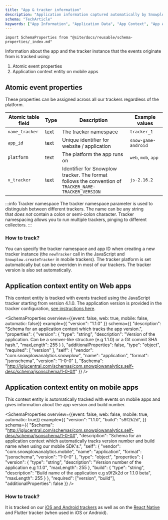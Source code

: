 ```yaml
---
title: "App & tracker information"
description: "Application information captured automatically by Snowplow trackers for behavioral context analytics."
schema: "TechArticle"
keywords: ["App Information", "Application Data", "App Context", "App Analytics", "Application Context", "App Properties"]
---
```


```mdx-code-block
import SchemaProperties from "@site/docs/reusable/schema-properties/_index.md"
```

Information about the app and the tracker instance that the events originate from is tracked using:

1. Atomic event properties
2. Application context entity on mobile apps

## Atomic event properties

These properties can be assigned across all our trackers regardless of the platform.

Atomic table field | Type | Description | Example values
---|---|---|---
`name_tracker` | text | The tracker namespace | `tracker_1`
`app_id` | text | Unique identifier for website / application | `snow-game-android`
`platform` | text | The platform the app runs on | `web`, `mob`, `app`
`v_tracker` | text | Identifier for Snowplow tracker. The format follows the convention of `TRACKER_NAME-TRACKER_VERSION` | `js-2.16.2`

:::info Tracker namespace
The tracker namespace parameter is used to distinguish between different trackers. The name can be any string that _does not_ contain a colon or semi-colon character. Tracker namespacing allows you to run multiple trackers, pinging to different collectors.
:::

### How to track?

You can specify the tracker namespace and app ID when creating a new tracker instance (the `newTracker` call in the JavaScript and `Snowplow.createTracker` in mobile trackers).
The tracker platform is set automatically but can be overriden in most of our trackers.
The tracker version is also set automatically.

## Application context entity on Web apps

This context entity is tracked with events tracked using the JavaScript tracker starting from version 4.1.0.
The application version is provided in the tracker configuration, [see instructions here](/docs/sources/trackers/web-trackers/tracking-events/index.md#setting-application-version).

<SchemaProperties
  overview={{event: false, web: true, mobile: false, automatic: false}}
  example={{
    "version": "1.1.0"
  }}
  schema={{ "description": "Schema for an application context which tracks the app version.", "properties": { "version": { "type": "string", "description": "Version of the application. Can be a semver-like structure (e.g 1.1.0) or a Git commit SHA hash.", "maxLength": 255 } }, "additionalProperties": false, "type": "object", "required": [ "version" ], "self": { "vendor": "com.snowplowanalytics.snowplow", "name": "application", "format": "jsonschema", "version": "1-0-0" }, "$schema": "http://iglucentral.com/schemas/com.snowplowanalytics.self-desc/schema/jsonschema/1-0-0#" }} />


## Application context entity on mobile apps

This context entity is automatically tracked with events on mobile apps and gives information about the app version and build number.

<SchemaProperties
  overview={{event: false, web: false, mobile: true, automatic: true}}
  example={{
    "version": "1.1.0",
    "build": "s9f2k2d",
  }}
  schema={{ "$schema": "http://iglucentral.com/schemas/com.snowplowanalytics.self-desc/schema/jsonschema/1-0-0#", "description": "Schema for an application context which automatically tracks version number and build name when using our mobile SDK's.", "self": { "vendor": "com.snowplowanalytics.mobile", "name": "application", "format": "jsonschema", "version": "1-0-0" }, "type": "object", "properties": { "version": { "type": "string", "description": "Version number of the application e.g 1.1.0", "maxLength": 255 }, "build": { "type": "string", "description": "Build name of the application e.g s9f2k2d or 1.1.0 beta", "maxLength": 255 } }, "required": ["version", "build"], "additionalProperties": false }} />

### How to track?

It is tracked on our [iOS and Android trackers](/docs/sources/trackers/mobile-trackers/tracking-events/platform-and-application-context/index.md#application-context) as well as on the [React Native](/docs/sources/trackers/react-native-tracker/tracking-events/platform-and-application-context/index.md#application-context) and Flutter tracker (when used in iOS or Android).
